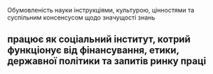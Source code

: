 Обумовленість науки інструкціями, культурою, цінностями та суспільним консенсусом щодо значущості знань

## працює як соціальний інститут, котрий функціонує від фінансування, етики, державної політики та запитів ринку праці
